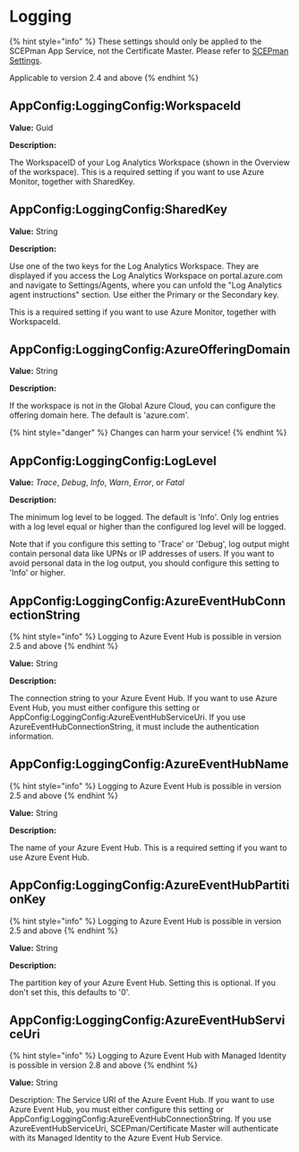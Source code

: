 # Logging

{% hint style="info" %}
These settings should only be applied to the SCEPman App Service, not the Certificate Master. Please refer to [SCEPman Settings](../).

Applicable to version 2.4 and above
{% endhint %}

## AppConfig:LoggingConfig:WorkspaceId

**Value:** Guid

**Description:**

The WorkspaceID of your Log Analytics Workspace (shown in the Overview of the workspace). This is a required setting if you want to use Azure Monitor, together with SharedKey.

## AppConfig:LoggingConfig:SharedKey

**Value:** String

**Description:**

Use one of the two keys for the Log Analytics Workspace. They are displayed if you access the Log Analytics Workspace on portal.azure.com and navigate to Settings/Agents, where you can unfold the "Log Analytics agent instructions" section. Use either the Primary or the Secondary key.

This is a required setting if you want to use Azure Monitor, together with WorkspaceId.

## AppConfig:LoggingConfig:AzureOfferingDomain

**Value:** String

**Description:**

If the workspace is not in the Global Azure Cloud, you can configure the offering domain here. The default is 'azure.com'.

{% hint style="danger" %}
Changes can harm your service!
{% endhint %}

## AppConfig:LoggingConfig:LogLevel

**Value:** _Trace_, _Debug_, _Info_, _Warn_, _Error_, or _Fatal_

**Description:**

The minimum log level to be logged. The default is 'Info'. Only log entries with a log level equal or higher than the configured log level will be logged.

Note that if you configure this setting to 'Trace' or 'Debug', log output might contain personal data like UPNs or IP addresses of users. If you want to avoid personal data in the log output, you should configure this setting to 'Info' or higher.

## AppConfig:LoggingConfig:AzureEventHubConnectionString

{% hint style="info" %}
Logging to Azure Event Hub is possible in version 2.5 and above
{% endhint %}

**Value:** String

**Description:**

The connection string to your Azure Event Hub. If you want to use Azure Event Hub, you must either configure this setting or AppConfig:LoggingConfig:AzureEventHubServiceUri. If you use AzureEventHubConnectionString, it must include the authentication information.

## AppConfig:LoggingConfig:AzureEventHubName

{% hint style="info" %}
Logging to Azure Event Hub is possible in version 2.5 and above
{% endhint %}

**Value:** String

**Description:**

The name of your Azure Event Hub. This is a required setting if you want to use Azure Event Hub.

## AppConfig:LoggingConfig:AzureEventHubPartitionKey

{% hint style="info" %}
Logging to Azure Event Hub is possible in version 2.5 and above
{% endhint %}

**Value:** String

**Description:**

The partition key of your Azure Event Hub. Setting this is optional. If you don't set this, this defaults to '0'.

## AppConfig:LoggingConfig:AzureEventHubServiceUri

{% hint style="info" %}
Logging to Azure Event Hub with Managed Identity is possible in version 2.8 and above
{% endhint %}

**Value:** String

Description: The Service URI of the Azure Event Hub. If you want to use Azure Event Hub, you must either configure this setting or AppConfig:LoggingConfig:AzureEventHubConnectionString. If you use AzureEventHubServiceUri, SCEPman/Certificate Master will authenticate with its Managed Identity to the Azure Event Hub Service.

